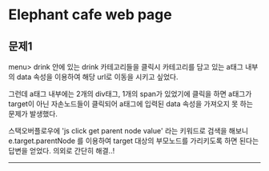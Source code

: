 # Elephant cafe web page

## 문제1

menu> drink 안에 있는 drink 카테고리들을 클릭시
카테고리를 담고 있는 a태그 내부의 data 속성을 이용하여 해당 url로 이동을 시키고 싶었다.

그런데 a태그 내부에는 2개의 div태그, 1개의 span가 있었기에 클릭을 하면 a태그가 target이 아닌 자손노드들이 클릭되어
a태그에 입력된 data 속성을 가져오지 못 하는 문제가 발생했다.

스택오버플로우에 'js click get parent node value' 라는 키워드로 검색을 해보니
e.target.parentNode 를 이용하여 target 대상의 부모노드를 가리키도록 하면 된다는 답변을 얻었다.
의외로 간단히 해결..!

---
